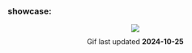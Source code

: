 ### showcase:
<p align="center">
   <img src="https://github.com/hatosu/personal-config/blob/main/misc/media/showcase.gif?raw=true" style="margin-bottom: 10px;"/> <br>
   Gif last updated <b>2024-10-25</b>
</p>
